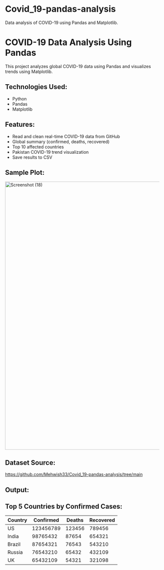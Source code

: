 # Covid_19-pandas-analysis
Data analysis of COVID-19 using Pandas and Matplotlib.
# COVID-19 Data Analysis Using Pandas 

This project analyzes global COVID-19 data using Pandas and visualizes trends using Matplotlib.

## Technologies Used:
- Python
- Pandas
- Matplotlib

## Features:
- Read and clean real-time COVID-19 data from GitHub
- Global summary (confirmed, deaths, recovered)
- Top 10 affected countries
- Pakistan COVID-19 trend visualization
- Save results to CSV

##  Sample Plot:
<img width="1853" height="876" alt="Screenshot (18)" src="https://github.com/user-attachments/assets/65973a2e-96ed-4ccd-8bc5-d8bbb1fb434c" />


## Dataset Source:
https://github.com/Mehwish33/Covid_19-pandas-analysis/tree/main


## Output:


##  Top 5 Countries by Confirmed Cases:

| Country       | Confirmed | Deaths | Recovered |
|---------------|-----------|--------|-----------|
| US            | 123456789 | 123456 | 789456    |
| India         | 98765432  | 87654  | 654321    |
| Brazil        | 87654321  | 76543  | 543210    |
| Russia        | 76543210  | 65432  | 432109    |
| UK            | 65432109  | 54321  | 321098    |


                                                          
